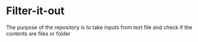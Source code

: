 # Filter-it-out
The purpose of the repository is to take inputs from text file and check if the contents are files or folder
